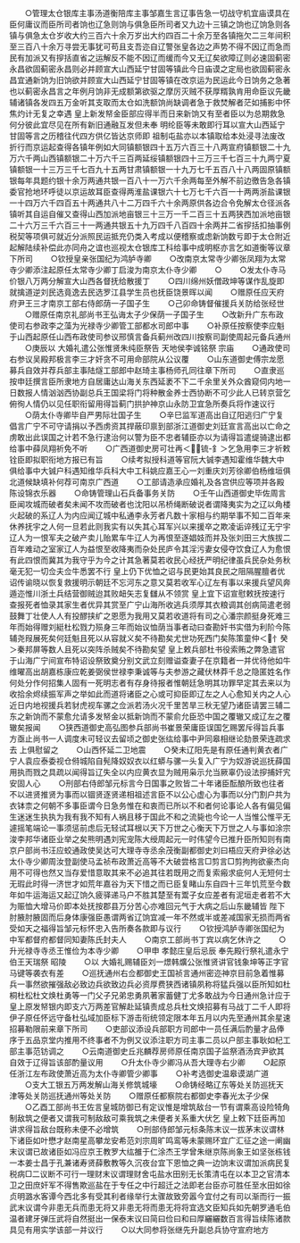 <!-- { "loadSidebar": true } -->
　　○管理太仓银库主事汤道衡陪库主事邹嘉生言辽事告急一切战守机宜庙谟具在臣何庸议而臣所司者饷也辽急则饷与俱急臣所司者又九边十三镇之饷也辽饷急则各镇与俱急太仓岁收大约三百六十余万岁出大约四百二十余万至各镇拖欠二三年间积至三百八十余万寻尝无事犹可苟且支吾迩自辽警张皇各边之声势不得不因辽而急而民有加派又有摉括直省之运解反不能不因辽而缓而今又无辽矣欲障辽则必速固蓟密永昌欲固蓟密永昌则必并顾宣大山西延宁甘固等镇此今日庙谟之定局也欲固蓟密永昌宜通新饷为旧饷欲并顾宣大山西延宁甘固等镇在改京运为民运此今日饷务之急著也以蓟密永昌言之年例月饷非无成额第欲驱之摩厉灭贼不获厚糈孰肯用命臣议先畿辅诸镇各发四五万金听其支取而太仓如洗额饷尚缺调者急于救焚解者茫如捕影中怀焦灼计无复之幸遇  皇上新发帑金臣部应得半而日来新饷又有至者臣以为总期救急何分彼此宜尽见在所有新旧通融互发但未奉  明纶臣等未敢即行耳以宣大山西延宁甘固等言之历稽往代四方供亿皆达京师即  祖制屯盐亦以本镇取给本处浸寻法废改折行而京运起查得各镇年例如大同镇额银四十五万六百三十八两宣府镇额银二十九万六千两山西镇额银二十万六千三百两延绥镇额银四十三万三千七百三十九两宁夏镇额银一十三万三千七百九十五两甘肃镇额银一十九万七千五百八十八两固原镇额银每年具题约银十余万两通共银一百八十一万六千余两每至外解不前边徼告急各镇委官抢地环呼徒以京运故耳臣查得两淮盐课银六十七万七千六百一十两两浙盐课银一十四万六千四百五十两通共八十二万四千六十余两原供各边合令免解太仓径派各镇听其自运自催又查得山西加派地亩银三十三万一千二百三十五两狭西加派地亩银二十六万三千六百三十一两通共银五十九万四千八百四十余两并二省摉括扣抽事例税契等项俱可就近分派照民运抵充仍类入考成以便稽察或虑新饷数亏即于太仓附近起解陆续补偿此亦同舟之谊也巡视太仓银库工科给事中成明枢亦言乞如道衡等议章下所司
　　○钦授皇亲张国纪为鸿胪寺卿
　　○改南京太常寺少卿张凤翔为太常寺少卿添注起原任太常寺少卿丁启浚为南京太仆寺少卿
　　○
　　○发太仆寺马价银八万两分解宣大山西各督抚给散援丁
　　○四川绵州妖僧政坤等谋作乱旋即就擒道逆刘民选竟逸去民选罗江县学生员也抚臣饶景晖以闻
　　○赠原任应天府府尹王三才南京工部右侍郎荫一子国子生
　　○己卯命铸督催援兵关防给张经世
　　○赠原任南京礼部尚书王弘诲太子少保荫一子国子生
　　○改新升广东布政使司右参政李之藻为光禄寺少卿管工部都水司郎中事
　　○补原任按察使李应魁于山西起原任山西布政使司参议邢慎言备兵蓟州改四川按察司副使周起元备兵通州
　　○庚辰以  大婚礼遣公张惟贤朱纯臣祭告  天地侯李诚铭祭  宗庙
　　○通政使司右参议吴殿邦极言李三才奸贪不可用命部院从公议覆
　　○山东道御史傅宗龙愿募兵自效并荐兵部主事陆燧工部郎中赵琦主事杨师孔同往章下所司
　　○直隶巡按申廷撰言臣所隶地方自居庸达山海关东西延袤不下二千余里关外众酋窥伺内地一日数报人情汹汹西协副总兵王国梁将门将种散金养士西协断不可少此人已转京营乞俯徇人情仍以见任职衔留用得旨蓟门拱护神京山永防卫宜急所奏兵将作速议行
　　○荫太仆寺卿毕自严男际壮国子生
　　○辛巳监军道高出自辽阳逃归广宁复倡言广宁不可守请捐以予西虏资其捍蔽印禀到部浙江道御史刘廷宣言高出以亡命之虏敢出此误国之计若不急行逮治何以警为臣不忠者辅臣亦以为请得旨遣缇骑逮出都给事中薛凤翔祈免不听
　　○广西道御史房可壮再＜锍-釒＞乞急用李三才祈敕铨臣即拟职衔地方报已有旨
　　○续考拟授科道等官阮大铖李遇知霍维华魏大中俱给事中大铖户科遇知维华兵科大中工科姚应嘉王心一刘重庆刘芳徐卿伯杨维垣俱北道候缺填补何荐可南京广西道
　　○工部请造承应婚礼及各宫供应等项并各殿陈设锦衣乐器
　　○命铸管理山石兵备事务关防
　　○壬午山西道御史毕佐周言臣闻攻城而破者矣未闻不攻而破者也沈阳以吊桥绳断破说者谓降夷实为之辽以角楼火起破的系辽人为内应闻辽城中私通李永芳者凡数十家相与约期举事不知二百年来休养抚宇之人何一旦若此则我实有以失其心耳军兴以来援卒之欺凌诟谇残辽无宁宇辽人为一恨军夫之破产卖儿贻累车牛辽人为再恨至逐娼妓而并及张刘田三大族拔二百年难动之室家辽人为益恨至收降夷而杂处民庐令其淫污妻女侵夺饮食辽人为愈恨有此四恨而冀其为我守乎为今之计其急著莫若收民心经抚严明纪律虽兵民杂处务秋毫无犯一切佥夫佥牛悉罢不行  皇上仍下优恤之诏与民更始其良民之阻隔腥膻者优诏传谕晓以恢复救援明示朝廷不忘河东之意又莫若收军心辽左有事以来援兵望风奔遁迩惟川浙土兵结营御贼迨其败衄矢志复讎从不领赏  皇上宜下诏宣慰敕抚按速行查报死者恤录其家生者优异其赏至广宁山海所收逃兵须厚其衣粮调其创病简遣老弱鼓舞丁壮使人人有投醪挟纩之恩愿为我用又莫若收道将有司之心潘宗颜挺身死难三年而始得赠刘綎杜松戮力殒身三年而始议恤荫当事者动曰查勘奸书实借为利阶今陈辅尧叚展死矣何廷魁且死以从容就义矣不待勘矣尤世功死西门矣陈策童仲＜忄癸＞秦邦屏等数人且死以突阵杀贼矣不待勘矣望  皇上敕兵部杜书役索贿之弊急遣官于山海广宁间宣布特诏设祭致奠分别文武立刻赠谥查妻子在京籍者一并优待他如牛维曜高出胡嘉栋康应乾姜弼侯世禄李秉诚等与夫参游之藏伏林莽千总之隐匿姓名作何处分作何招集人固有一死明志者有存身待报者惟朝廷急明其功罪早定其去来以为收拾余烬续振军声之举如此而道将诸臣之心或可抑臣即辽左之人心愈知关内之人心近日内地视援兵若豺虎视车骡之佥派若汤火况千里苦旱三秋无望乃诸臣请罢三辅二东之新饷而不蒙愈允请多发帑金以抵新饷而不蒙俞允臣恐中国之覆辙又成辽左之覆辙矣报闻
　　○狭西道御史高弘图参兵部尚书崔景荣庸臣误国乞赐罢斥得旨兵事方亟止尚书一人调度未可轻议去留顷之御史张纮给事中尹同皋相继论劾景荣连疏求去  上俱慰留之
　　○山西怀延二卫地震
　　○癸未辽阳先是有原任通判黄衣者广宁人袁应泰委视仓偫城陷自髡降奴奴衣以红蟒与骡一头复入广宁为奴游说巡抚薛国用执而戮之具疏以闻得旨辽失全以内应黄衣显为贼用枭示允当厥辜仍设法摉捕奸宄安固人心
　　○刑部右侍郎邹元标言今日国事之败皆二十年诸臣酝酿所致也往者不以进贤推贤为事而以锢贤逐贤递相祖述言臣不以公心虚心为事而以分门割户共为衣钵柰之何朝不多事臣谓今日急务惟在和衷而已所以不和者何论事论人各有偏见偏生迷迷生执执为我有我不知有人祸且移于国此不和之流毙也今论一人当惟公惟平无遽摇笔端论一事须惩前虑后无轻试耳根以天下万世之心衡天下万世之人与事如涂宗浚李邦华诸臣业举之矣熊明遇刘宪宠陈大绶周起元一时伟望今已推升臣所知则有南京户部尚书汪应蛟通政使吴达可大理寺寺丞余茂衡副都御史刘曰梧应天府尹徐必达太仆寺少卿周汝登副使马孟祯布政萧近高等不大破尝格言□剪言□剪拘拘欲豪杰向用不可得也然又当存爱惜意取其来不必追其往若既用之而复索瘢求疵何人无短何士无瑕此时得一济世才如荒年嘉谷为天下惜之而已臣复睹山东自四十三年饥荒至今数年如牛运海运又起辽饷久疲驿递马户不胜其楚至有鬻子女应差者有泥垣走者若不大为赈恤大增马价即本处抚按郡县万分苦心亦难回元气于大病之后山东畿辅皆  陛下肘腋肘腋固而后身体康强臣愚谓两省辽饷宜减一年不然或半或差减国家无损而两省受如天之福得旨邹元标怀忠入告所奏各款即与议行
　　○钦授鸿胪寺卿张国纪为中军都督府都督同知妻陈氏封夫人
　　○南京工部尚书丁宾以病乞休许之
　　○升光禄寺寺丞王惟俭为本寺少卿
　　○甲申  孝懿庄皇后忌辰  奉先殿行祭礼遣永宁伯王天瑞祭  昭陵
　　○以  大婚礼赐辅臣刘一燝韩爌公张惟贤讲官钱象坤等正字官马键等袭衣有差
　　○巡抚通州右佥都御史王国祯言通州密迩神京目前急着惟募兵一事然欲摧强敌必致边兵欲致边兵必资厚费狭西诸镇夙称将猛兵强以臣所知如杜桐杜松杜文焕杜勇等一门父子兄弟忠勇夙著家蓄健丁尤多敢战为今日通州急计应于  皇上原发帑银内即支六万两差官解赴延镇责成总兵杜文焕招募有马战丁二千人即将伊子原任怀远守备杜弘域加臣标下游击衔统领定限本年五月以内先至通州其余星速招募勒限前来章下所司
　　○吏部议添设兵部职方司郎中一员任满后酌量才品俸序于五品京堂内推用不终事者不为例又议添注职方司主事二员以户部主事耿如杞工部主事范钫调之
　　○云南道御史丘兆麟荐房师原任南京国子监祭酒汤宾尹欲其自效于辽得旨该部酌量议用
　　○升太仆寺少卿冯从吾大理寺右少卿
　　○起原任浙江左布政使萧近高为太仆寺卿管少卿事
　　○补考选御史温皋谟湖广道
　　○支大工银五万两发解山海关修筑城壕
　　○命铸经略辽东等处关防巡抚天津等处关防巡抚通州等处关防
　　○赠原任都察院右都御史李春光太子少保
　　○乙酉工部尚书王佐言皇城防御已有定议惟是增筑敌台一节有谓乘高设险犄角制敌筑之便者又谓我可制敌敌可乘我筑之未便者关系重大伏乞  皇上敕下廷臣再加讲求得旨敌台既称未便不必增筑
　　○刑部侍郎邹元标条陈末议一拔茅末议谓林下诸臣如叶懋才赵南星高攀龙安希范刘宗周旷鸣鸾等未蒙赐环宜广汇征之途一阐幽末议谓已故诸臣如冯应京王教罗大纮雒于仁涂杰王学曾朱继京陈尚象王如坚张栋钱一本姜士昌于孔兼诸寿贤薛敷教等久沉夜台宜下恩恤之典一边饷末议谓加派病民复税病□二议断不可行一理财末议谓理财舍屯盐水田别无长策清屯在以本卫之官清本卫之田庶奸军不得售欺巡盐在于专任之中行超迁之法即老台臣亦可胜任至水田如徐贞明潞水客谭今西北多有受其利者缘举行太骤故致旁嚣今宜付之有司以渐而行一振武末议谓今非患无兵而患无将又非患无将而患无将将宜选文臣知兵如先朝罗通毛伯温者建牙弹压武将自然挺出一保泰末议曰简曰俭曰和曰厚纚纚数百言得旨续陈诸款具见有用实学该部一并议行
　　○以大同参将张继先升副总兵协守宣府地方
